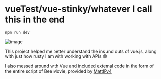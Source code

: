 # vueTest/vue-stinky/whatever I call this in the end

`npm run dev`

![image](https://github.com/S4-K1/vue-stinky/assets/85482523/2c97ba2c-1270-4285-9475-18cf0281868c)

This project helped me better understand the ins and outs of vue.js, along with just how rusty I am with working with APIs 😅

I also messed around with Vue and included external code in the form of the entire script of Bee Movie, provided by [MattIPv4](https://gist.github.com/MattIPv4/045239bc27b16b2bcf7a3a9a4648c08a)
